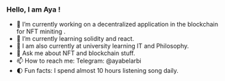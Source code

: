 ### Hello, I am Aya ! 

- 🔭 I’m currently working on a decentralized application in the blockchain for NFT miniting . 
- 🌱 I’m currently learning solidity and react. 
- 🌱 I am also currently at university learning IT and Philosophy. 
- 💬 Ask me about NFT and blockchain stuff. 
- 📫 How to reach me: Telegram: @ayabelarbi
- 🌓 Fun facts: I spend almost 10 hours listening song daily. 
